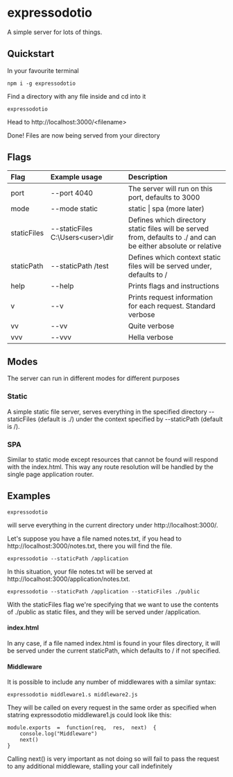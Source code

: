 
  

# expressodotio

  

A simple server for lots of things.

## Quickstart

In your favourite terminal

  

	npm i -g expressodotio

  

Find a directory with any file inside and cd into it

  

	expressodotio

Head to http://localhost:3000/<filename\>

Done! Files are now being served from your directory

## Flags

  

| Flag | Example usage | Description |
| :------------- | :---------- | :----------- |
| port | \-\-port 4040 | The server will run on this port, defaults to 3000 |
| mode | \-\-mode static | static \| spa (more later) |
| staticFiles| \-\-staticFiles C:\Users\<user>\dir| Defines which directory static files will be served from, defaults to ./ and can be either absolute or relative|
| staticPath| \-\-staticPath /test| Defines which context static files will be served under, defaults to /|
| help| \-\-help| Prints flags and instructions|
| v| \-\-v| Prints request information for each request. Standard verbose|
| vv| \-\-vv| Quite verbose|
| vvv| \-\-vvv| Hella verbose|
  

## Modes

  

The server can run in different modes for different purposes

  

### Static

  

A simple static file server, serves everything in the specified directory --staticFiles (default is ./) under the context specified by --staticPath (default is /).

### SPA

Similar to static mode except resources that cannot be found will respond with the index.html. This way any route resolution will be handled by the single page application router.

## Examples
	expressodotio

will serve everything in the current directory under http://localhost:3000/.

Let's suppose you have a file named notes.txt, if you head to http://localhost:3000/notes.txt, there you will find the file.

	expressodotio --staticPath /application

In this situation, your file notes.txt will be served at http://localhost:3000/application/notes.txt.

	expressodotio --staticPath /application --staticFiles ./public

With the staticFiles flag we're specifying that we want to use the contents of ./public as static files, and they will be served under /application.
#### index.html

In any case, if a file named index.html is found in your files directory, it will be served under the current staticPath, which defaults to / if not specified.
#### Middleware

It is possible to include any number of middlewares with a similar syntax:

	expressodotio middleware1.s middleware2.js
They will be called on every request in the same order as specified when statring expressodotio
middleware1.js could look like this:

	module.exports  =  function(req,  res,  next)  {  
		console.log("Middleware")
		next() 
	}
Calling next() is very important as not doing so will fail to pass the request to any additional middleware, stalling your call indefinitely